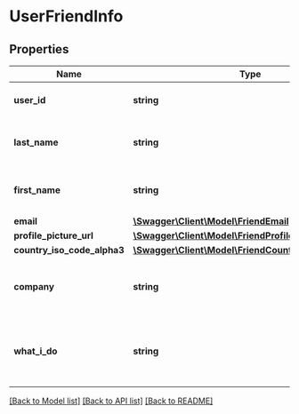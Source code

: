 # UserFriendInfo

## Properties
Name | Type | Description | Notes
------------ | ------------- | ------------- | -------------
**user_id** | **string** | Your friend&#39;s user id | 
**last_name** | **string** | Your friend&#39;s user last name | 
**first_name** | **string** | Your friend&#39;s user first name | 
**email** | [**\Swagger\Client\Model\FriendEmail**](FriendEmail.md) |  | 
**profile_picture_url** | [**\Swagger\Client\Model\FriendProfilePictureUrl**](FriendProfilePictureUrl.md) |  | [optional] 
**country_iso_code_alpha3** | [**\Swagger\Client\Model\FriendCountryIsoCodeAlpha3**](FriendCountryIsoCodeAlpha3.md) |  | 
**company** | **string** | Your friend&#39;s user company name | 
**what_i_do** | **string** | Your friend&#39;s user occupation in his company | 

[[Back to Model list]](../README.md#documentation-for-models) [[Back to API list]](../README.md#documentation-for-api-endpoints) [[Back to README]](../README.md)


